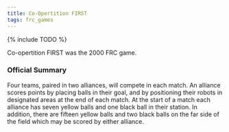 ```yaml
---
title: Co-Opertition FIRST
tags: frc_games
---
```

{% include TODO %}

Co-opertition FIRST was the 2000 FRC game.

### Official Summary
Four teams, paired in two alliances, will compete in each match. An alliance scores points by placing balls in their goal, and by positioning their robots in designated areas at the end of each match. At the start of a match each alliance has seven yellow balls and one black ball in their station. In addition, there are fifteen yellow balls and two black balls on the far side of the field which may be scored by either alliance.
